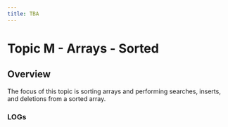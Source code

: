 ```yaml
---
title: TBA
---
```

# Topic M - Arrays - Sorted

## Overview

The focus of this topic is sorting arrays and performing searches, inserts, and deletions from a sorted array.

### LOGs
